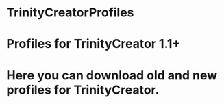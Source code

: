 # TrinityCreatorProfiles
# Profiles for TrinityCreator 1.1+
# Here you can download old and new profiles for TrinityCreator.
